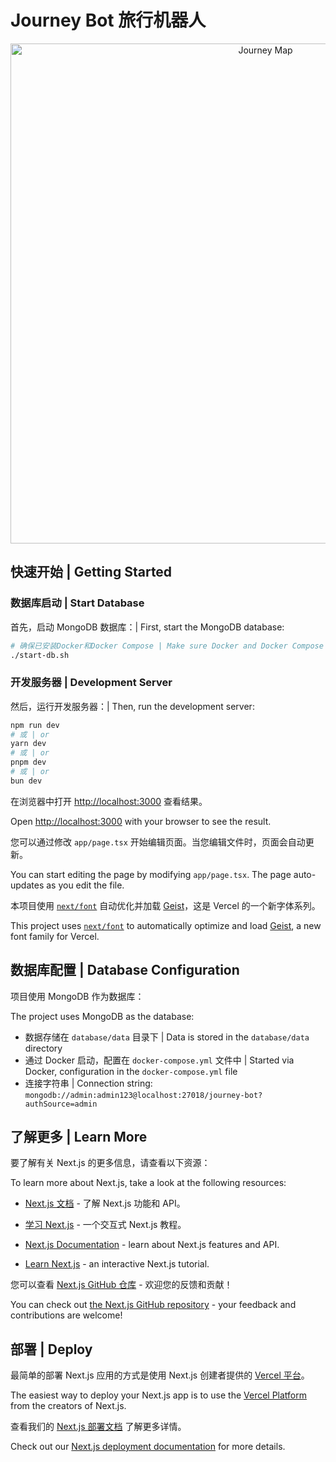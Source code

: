 <!--
 * @Date: 2025-04-10 13:31:58
 * @LastEditors: guantingting
 * @LastEditTime: 2025-05-06 16:50:18
-->

# Journey Bot 旅行机器人

<div align="center">
  <img src="./public/journey-map.png" alt="Journey Map" width="800" />
</div>

## 快速开始 | Getting Started

### 数据库启动 | Start Database

首先，启动 MongoDB 数据库：| First, start the MongoDB database:

```bash
# 确保已安装Docker和Docker Compose | Make sure Docker and Docker Compose are installed
./start-db.sh
```

### 开发服务器 | Development Server

然后，运行开发服务器：| Then, run the development server:

```bash
npm run dev
# 或 | or
yarn dev
# 或 | or
pnpm dev
# 或 | or
bun dev
```

在浏览器中打开 [http://localhost:3000](http://localhost:3000) 查看结果。

Open [http://localhost:3000](http://localhost:3000) with your browser to see the result.

您可以通过修改 `app/page.tsx` 开始编辑页面。当您编辑文件时，页面会自动更新。

You can start editing the page by modifying `app/page.tsx`. The page auto-updates as you edit the file.

本项目使用 [`next/font`](https://nextjs.org/docs/app/building-your-application/optimizing/fonts) 自动优化并加载 [Geist](https://vercel.com/font)，这是 Vercel 的一个新字体系列。

This project uses [`next/font`](https://nextjs.org/docs/app/building-your-application/optimizing/fonts) to automatically optimize and load [Geist](https://vercel.com/font), a new font family for Vercel.

## 数据库配置 | Database Configuration

项目使用 MongoDB 作为数据库：

The project uses MongoDB as the database:

- 数据存储在 `database/data` 目录下 | Data is stored in the `database/data` directory
- 通过 Docker 启动，配置在 `docker-compose.yml` 文件中 | Started via Docker, configuration in the `docker-compose.yml` file
- 连接字符串 | Connection string: `mongodb://admin:admin123@localhost:27018/journey-bot?authSource=admin`

## 了解更多 | Learn More

要了解有关 Next.js 的更多信息，请查看以下资源：

To learn more about Next.js, take a look at the following resources:

- [Next.js 文档](https://nextjs.org/docs) - 了解 Next.js 功能和 API。
- [学习 Next.js](https://nextjs.org/learn) - 一个交互式 Next.js 教程。

- [Next.js Documentation](https://nextjs.org/docs) - learn about Next.js features and API.
- [Learn Next.js](https://nextjs.org/learn) - an interactive Next.js tutorial.

您可以查看 [Next.js GitHub 仓库](https://github.com/vercel/next.js) - 欢迎您的反馈和贡献！

You can check out [the Next.js GitHub repository](https://github.com/vercel/next.js) - your feedback and contributions are welcome!

## 部署 | Deploy

最简单的部署 Next.js 应用的方式是使用 Next.js 创建者提供的 [Vercel 平台](https://vercel.com/new?utm_medium=default-template&filter=next.js&utm_source=create-next-app&utm_campaign=create-next-app-readme)。

The easiest way to deploy your Next.js app is to use the [Vercel Platform](https://vercel.com/new?utm_medium=default-template&filter=next.js&utm_source=create-next-app&utm_campaign=create-next-app-readme) from the creators of Next.js.

查看我们的 [Next.js 部署文档](https://nextjs.org/docs/app/building-your-application/deploying) 了解更多详情。

Check out our [Next.js deployment documentation](https://nextjs.org/docs/app/building-your-application/deploying) for more details.
